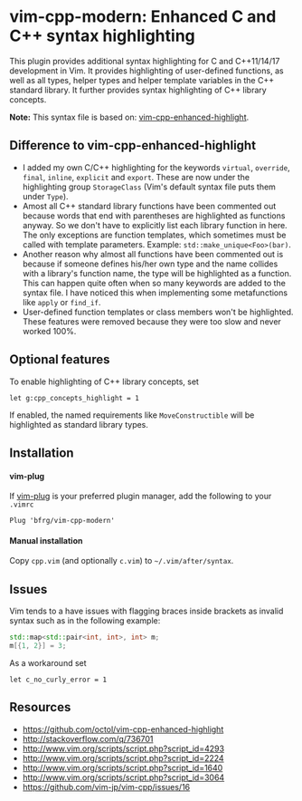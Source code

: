 # vim-cpp-modern: Enhanced C and C++ syntax highlighting

This plugin provides additional syntax highlighting for C and C++11/14/17
development in Vim. It provides highlighting of user-defined functions, as well
as all types, helper types and helper template variables in the C++ standard
library. It further provides syntax highlighting of C++ library concepts.

**Note:** This syntax file is based on:
[vim-cpp-enhanced-highlight](https://github.com/octol/vim-cpp-enhanced-highlight).


## Difference to vim-cpp-enhanced-highlight

- I added my own C/C++ highlighting for the keywords `virtual`, `override`,
  `final`, `inline`, `explicit` and `export`. These are now under the
  highlighting group `StorageClass` (Vim's default syntax file puts them under
  `Type`).
- Amost all C++ standard library functions have been commented out because words
  that end with parentheses are highlighted as functions anyway. So we don't
  have to explicitly list each library function in here. The only exceptions are
  function templates, which sometimes must be called with template parameters.
  Example: `std::make_unique<Foo>(bar)`.
- Another reason why almost all functions have been commented out is because if
  someone defines his/her own type and the name collides with a library's
  function name, the type will be highlighted as a function. This can happen
  quite often when so many keywords are added to the syntax file. I have noticed
  this when implementing some metafunctions like `apply` or `find_if`.
- User-defined function templates or class members won't be highlighted. These
  features were removed because they were too slow and never worked 100%.


## Optional features

To enable highlighting of C++ library concepts, set
```vim
let g:cpp_concepts_highlight = 1
```
If enabled, the named requirements like `MoveConstructible` will be highlighted
as standard library types.


## Installation

#### vim-plug

If [vim-plug](https://github.com/junegunn/vim-plug) is your preferred plugin
manager, add the following to your `.vimrc`
```vim
Plug 'bfrg/vim-cpp-modern'
```

#### Manual installation

Copy `cpp.vim` (and optionally `c.vim`) to `~/.vim/after/syntax`.


## Issues

Vim tends to a have issues with flagging braces inside brackets as invalid
syntax such as in the following example:
```cpp
std::map<std::pair<int, int>, int> m;
m[{1, 2}] = 3;
```

As a workaround set
```vim
let c_no_curly_error = 1
```


## Resources

- https://github.com/octol/vim-cpp-enhanced-highlight
- http://stackoverflow.com/q/736701
- http://www.vim.org/scripts/script.php?script_id=4293
- http://www.vim.org/scripts/script.php?script_id=2224
- http://www.vim.org/scripts/script.php?script_id=1640
- http://www.vim.org/scripts/script.php?script_id=3064
- https://github.com/vim-jp/vim-cpp/issues/16
